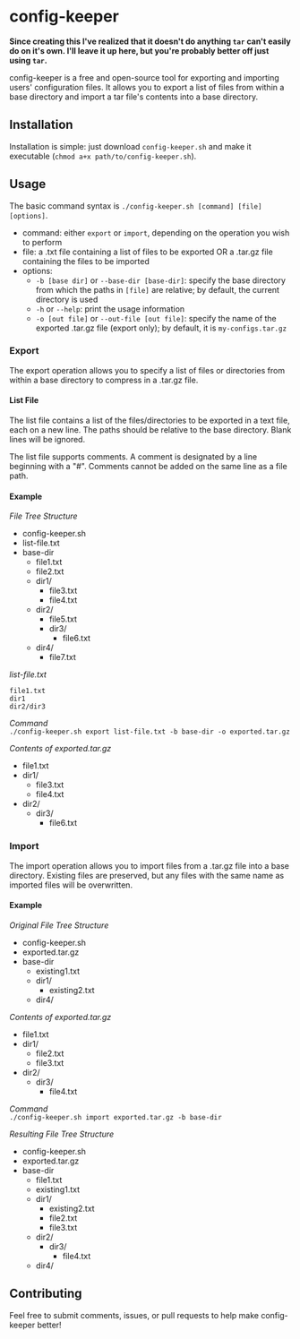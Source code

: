 # config-keeper

**Since creating this I've realized that it doesn't do anything `tar` can't easily do on it's own. I'll leave it up here, but you're probably better off just using `tar`.**

config-keeper is a free and open-source tool for exporting and importing users' configuration files. It allows you to export a list of files from within a base directory and import a tar file's contents into a base directory.

## Installation

Installation is simple: just download `config-keeper.sh` and make it executable (`chmod a+x path/to/config-keeper.sh`).

## Usage

The basic command syntax is `./config-keeper.sh [command] [file] [options]`.
- command: either `export` or `import`, depending on the operation you wish to perform
- file: a .txt file containing a list of files to be exported OR a .tar.gz file containing the files to be imported
- options:
  - `-b [base dir]` or `--base-dir [base-dir]`: specify the base directory from which the paths in `[file]` are relative; by default, the current directory is used
  - `-h` or `--help`: print the usage information
  - `-o [out file]` or `--out-file [out file]`: specify the name of the exported .tar.gz file (export only); by default, it is `my-configs.tar.gz`

### Export

The export operation allows you to specify a list of files or directories from within a base directory to compress in a .tar.gz file. 

#### List File
The list file contains a list of the files/directories to be exported in a text file, each on a new line. The paths should be relative to the base directory. Blank lines will be ignored.  

The list file supports comments. A comment is designated by a line beginning with a "#". Comments cannot be added on the same line as a file path.

#### Example

*File Tree Structure*  
- config-keeper.sh
- list-file.txt
- base-dir
  - file1.txt
  - file2.txt
  - dir1/
    - file3.txt
    - file4.txt
  - dir2/
    - file5.txt
    - dir3/
      - file6.txt
  - dir4/
    - file7.txt

*list-file.txt*  
```
file1.txt
dir1
dir2/dir3
```

*Command*  
`./config-keeper.sh export list-file.txt -b base-dir -o exported.tar.gz`

*Contents of exported.tar.gz*  
- file1.txt
- dir1/
  - file3.txt
  - file4.txt
- dir2/
  - dir3/
    - file6.txt

### Import

The import operation allows you to import files from a .tar.gz file into a base directory. Existing files are preserved, but any files with the same name as imported files will be overwritten.

#### Example

*Original File Tree Structure*  
- config-keeper.sh
- exported.tar.gz
- base-dir
  - existing1.txt
  - dir1/
    - existing2.txt
  - dir4/

*Contents of exported.tar.gz*  
- file1.txt
- dir1/
  - file2.txt
  - file3.txt
- dir2/
  - dir3/
    - file4.txt

*Command*  
`./config-keeper.sh import exported.tar.gz -b base-dir`

*Resulting File Tree Structure*  
- config-keeper.sh
- exported.tar.gz
- base-dir
  - file1.txt
  - existing1.txt
  - dir1/
    - existing2.txt
    - file2.txt
    - file3.txt
  - dir2/
    - dir3/
      - file4.txt
  - dir4/

## Contributing

Feel free to submit comments, issues, or pull requests to help make config-keeper better!
